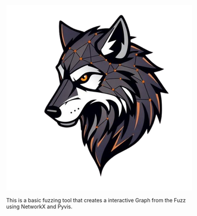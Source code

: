 
![Netwolf Logo](/assets/images/netwolf_transparent.png)


This is a basic fuzzing tool that creates a interactive Graph from the Fuzz using NetworkX and Pyvis.

